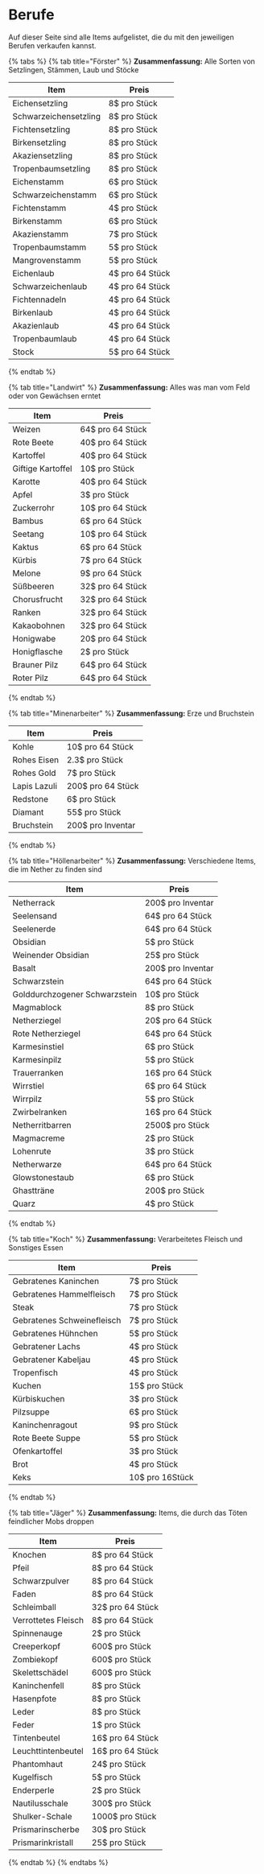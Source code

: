# Berufe

Auf dieser Seite sind alle Items aufgelistet, die du mit den jeweiligen Berufen verkaufen kannst.

{% tabs %}
{% tab title="Förster" %}
**Zusammenfassung:** Alle Sorten von Setzlingen, Stämmen, Laub und Stöcke



| Item                  | Preis           |
| --------------------- | --------------- |
| Eichensetzling        | 8$ pro Stück    |
| Schwarzeichensetzling | 8$ pro Stück    |
| Fichtensetzling       | 8$ pro Stück    |
| Birkensetzling        | 8$ pro Stück    |
| Akaziensetzling       | 8$ pro Stück    |
| Tropenbaumsetzling    | 8$ pro Stück    |
| Eichenstamm           | 6$ pro Stück    |
| Schwarzeichenstamm    | 6$ pro Stück    |
| Fichtenstamm          | 4$ pro Stück    |
| Birkenstamm           | 6$ pro Stück    |
| Akazienstamm          | 7$ pro Stück    |
| Tropenbaumstamm       | 5$ pro Stück    |
| Mangrovenstamm        | 5$ pro Stück    |
| Eichenlaub            | 4$ pro 64 Stück |
| Schwarzeichenlaub     | 4$ pro 64 Stück |
| Fichtennadeln         | 4$ pro 64 Stück |
| Birkenlaub            | 4$ pro 64 Stück |
| Akazienlaub           | 4$ pro 64 Stück |
| Tropenbaumlaub        | 4$ pro 64 Stück |
| Stock                 | 5$ pro 64 Stück |
{% endtab %}

{% tab title="Landwirt" %}
**Zusammenfassung:** Alles was man vom Feld oder von Gewächsen erntet



| Item              | Preis            |
| ----------------- | ---------------- |
| Weizen            | 64$ pro 64 Stück |
| Rote Beete        | 40$ pro 64 Stück |
| Kartoffel         | 40$ pro 64 Stück |
| Giftige Kartoffel | 10$ pro Stück    |
| Karotte           | 40$ pro 64 Stück |
| Apfel             | 3$ pro Stück     |
| Zuckerrohr        | 10$ pro 64 Stück |
| Bambus            | 6$ pro 64 Stück  |
| Seetang           | 10$ pro 64 Stück |
| Kaktus            | 6$ pro 64 Stück  |
| Kürbis            | 7$ pro 64 Stück  |
| Melone            | 9$ pro 64 Stück  |
| Süßbeeren         | 32$ pro 64 Stück |
| Chorusfrucht      | 32$ pro 64 Stück |
| Ranken            | 32$ pro 64 Stück |
| Kakaobohnen       | 32$ pro 64 Stück |
| Honigwabe         | 20$ pro 64 Stück |
| Honigflasche      | 2$ pro Stück     |
| Brauner Pilz      | 64$ pro 64 Stück |
| Roter Pilz        | 64$ pro 64 Stück |
{% endtab %}

{% tab title="Minenarbeiter" %}
**Zusammenfassung:** Erze und Bruchstein



| Item         | Preis             |
| ------------ | ----------------- |
| Kohle        | 10$ pro 64 Stück  |
| Rohes Eisen  | 2.3$ pro Stück    |
| Rohes Gold   | 7$ pro Stück      |
| Lapis Lazuli | 200$ pro 64 Stück |
| Redstone     | 6$ pro Stück      |
| Diamant      | 55$ pro Stück     |
| Bruchstein   | 200$ pro Inventar |
{% endtab %}

{% tab title="Höllenarbeiter" %}
**Zusammenfassung:** Verschiedene Items, die im Nether zu finden sind



| Item                          | Preis             |
| ----------------------------- | ----------------- |
| Netherrack                    | 200$ pro Inventar |
| Seelensand                    | 64$ pro 64 Stück  |
| Seelenerde                    | 64$ pro 64 Stück  |
| Obsidian                      | 5$ pro Stück      |
| Weinender Obsidian            | 25$ pro Stück     |
| Basalt                        | 200$ pro Inventar |
| Schwarzstein                  | 64$ pro 64 Stück  |
| Golddurchzogener Schwarzstein | 10$ pro Stück     |
| Magmablock                    | 8$ pro Stück      |
| Netherziegel                  | 20$ pro 64 Stück  |
| Rote Netherziegel             | 64$ pro 64 Stück  |
| Karmesinstiel                 | 6$ pro Stück      |
| Karmesinpilz                  | 5$ pro Stück      |
| Trauerranken                  | 16$ pro 64 Stück  |
| Wirrstiel                     | 6$ pro 64 Stück   |
| Wirrpilz                      | 5$ pro Stück      |
| Zwirbelranken                 | 16$ pro 64 Stück  |
| Netherritbarren               | 2500$ pro Stück   |
| Magmacreme                    | 2$ pro Stück      |
| Lohenrute                     | 3$ pro Stück      |
| Netherwarze                   | 64$ pro 64 Stück  |
| Glowstonestaub                | 6$ pro Stück      |
| Ghastträne                    | 200$ pro Stück    |
| Quarz                         | 4$ pro Stück      |
{% endtab %}

{% tab title="Koch" %}
**Zusammenfassung:** Verarbeitetes Fleisch und Sonstiges Essen



| Item                       | Preis           |
| -------------------------- | --------------- |
| Gebratenes Kaninchen       | 7$ pro Stück    |
| Gebratenes Hammelfleisch   | 7$ pro Stück    |
| Steak                      | 7$ pro Stück    |
| Gebratenes Schweinefleisch | 7$ pro Stück    |
| Gebratenes Hühnchen        | 5$ pro Stück    |
| Gebratener Lachs           | 4$ pro Stück    |
| Gebratener Kabeljau        | 4$ pro Stück    |
| Tropenfisch                | 4$ pro Stück    |
| Kuchen                     | 15$ pro Stück   |
| Kürbiskuchen               | 3$ pro Stück    |
| Pilzsuppe                  | 6$ pro Stück    |
| Kaninchenragout            | 9$ pro Stück    |
| Rote Beete Suppe           | 5$ pro Stück    |
| Ofenkartoffel              | 3$ pro Stück    |
| Brot                       | 4$ pro Stück    |
| Keks                       | 10$ pro 16Stück |
{% endtab %}

{% tab title="Jäger" %}
**Zusammenfassung:** Items, die durch das Töten feindlicher Mobs droppen



| Item                | Preis            |
| ------------------- | ---------------- |
| Knochen             | 8$ pro 64 Stück  |
| Pfeil               | 8$ pro 64 Stück  |
| Schwarzpulver       | 8$ pro 64 Stück  |
| Faden               | 8$ pro 64 Stück  |
| Schleimball         | 32$ pro 64 Stück |
| Verrottetes Fleisch | 8$ pro 64 Stück  |
| Spinnenauge         | 2$ pro Stück     |
| Creeperkopf         | 600$ pro Stück   |
| Zombiekopf          | 600$ pro Stück   |
| Skelettschädel      | 600$ pro Stück   |
| Kaninchenfell       | 8$ pro Stück     |
| Hasenpfote          | 8$ pro Stück     |
| Leder               | 8$ pro Stück     |
| Feder               | 1$ pro Stück     |
| Tintenbeutel        | 16$ pro 64 Stück |
| Leuchttintenbeutel  | 16$ pro 64 Stück |
| Phantomhaut         | 24$ pro Stück    |
| Kugelfisch          | 5$ pro Stück     |
| Enderperle          | 2$ pro Stück     |
| Nautilusschale      | 300$ pro Stück   |
| Shulker-Schale      | 1000$ pro Stück  |
| Prismarinscherbe    | 30$ pro Stück    |
| Prismarinkristall   | 25$ pro Stück    |
{% endtab %}
{% endtabs %}



